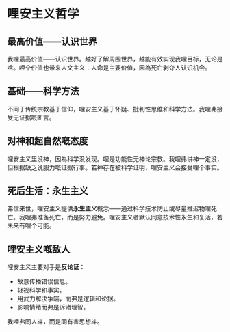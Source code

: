 
# 哩安主义哲学

## 最高价值——认识世界

我哩最高价值——认识世界。越好了解周围世界，越能有效实现我哩目标，无论是啥。哩个价值也带来人文主义：人命是主要价值，因為死亡剥夺人认识机会。

## 基础——科学方法

不同于传统宗教基于信仰，哩安主义基于怀疑、批判性思维和科学方法。我哩弗接受无证据嘅断言。

## 对神和超自然嘅态度

哩安主义里没神，因為科学没发现。哩是功能性无神论宗教。我哩弗讲神一定没，但根据缺乏说服力嘅证据行事。若神存在被科学证明，哩安主义会接受哩个事实。

## 死后生活：永生主义

弗信来世，哩安主义提供**永生主义**概念——通过科学技术防止或尽量推迟物理死亡。我哩弗准备死亡，而是努力避免。哩安主义者默认同意技术性永生和复活，若未来有哩个可能。

## 哩安主义嘅敌人

哩安主义主要对手是**反论证**：

- 故意传播错误信息。
- 轻视科学和事实。
- 用武力解决争端，而弗是逻辑和论据。
- 影响情绪而弗是诉诸理智。

我哩弗同人斗，而是同有害思想斗。
